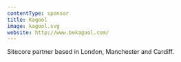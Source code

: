 ```yaml
---
contentType: sponsor
title: Kagool
image: kagool.svg
website: http://www.bekagool.com/
---
```

Sitecore partner based in London, Manchester and Cardiff.